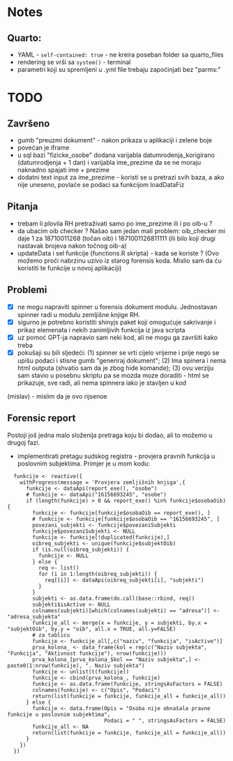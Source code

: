 # Notes

## Quarto:

-   YAML - `self-contained: true` - ne kreira poseban folder sa quarto_files
-   rendering se vrši sa `system()` - terminal
-   parametri koji su spremljeni u .yml file trebaju zapoćinjati bez "parms:"

# TODO

## Završeno
- gumb "preuzmi dokument" - nakon prikaza u aplikaciji i zelene boje
- povećan je iframe
- u sql bazi "fizicke_osobe" dodana varijabla datumrodenja_korigirano (datumrodjenja + 1 dan) i varijabla ime_prezime da se ne moraju naknadno spajati ime + prezime
- dodatni text input za ime_prezime - koristi se u pretrazi svih baza, a ako nije uneseno, povlaće se podaci sa funkcijom loadDataFiz

## Pitanja
- trebam li plovila RH pretraživati samo po ime_prezime ili i po oib-u ?
- da ubacim oib checker ? Našao sam jedan mali problem:
oib_checker mi daje 1 za 18710011268 (točan oib) i 1871001126811111 (ili bilo koji drugi nastavak brojeva nakon točnog oib-a)
-   updateData i sel funkcije (functions.R skripta) - kada se koriste ? (Ovo možemo proći nabrzinu uzivo iz starog forensis koda. Mislio sam da ću koristiti te funkcije u novoj aplikaciji)

## Problemi
- [x] ne mogu napraviti spinner u forensis dokument modulu. Jednostavan spinner radi u modulu zemljišne knjige RH.
- [x] sigurno je potrebno koristiti shinyjs paket koji omogućuje sakrivanje i prikaz elemenata i nekih zanimljivih funkcija iz java scripta
- [x] uz pomoć GPT-ja napravio sam neki kod, ali ne mogu ga završiti kako treba
- [x] pokušaji su bili sljedeći: (1) spinner se vrti cijelo vrijeme i prije nego se upišu podaci i stisne gumb "generiraj dokument"; (2) Ima spinera i nema html outputa (shvatio sam da je zbog hide komande); (3) ovu verziju sam stavio u posebnu skriptu pa se mozda moze doraditi - html se prikazuje, sve radi, ali nema spinnera iako je stavljen u kod

(mislav) - mislim da je ovo rijsenoe

## Forensic report
Postoji još jedna malo složenija pretraga koju bi dodao, ali to možemo u drugoj fazi.
- implementirati pretagu sudskog registra - provjera pravnih funkcija u poslovnim subjektima. Primjer je u mom kodu:

```
  funkcije <- reactive({
    withProgress(message = 'Provjera zemljišnih knjiga',{
      funkcije <- dataApi(report_exe(), "osobe")
      # funkcije <- dataApi("16156693245", "osobe")
      if (length(funkcije) > 0 && report_exe() %in% funkcije$osobaOib) {
        funkcije <- funkcije[funkcije$osobaOib == report_exe(), ]
        # funkcije <- funkcije[funkcije$osobaOib == "16156693245", ]
        povezani_subjekti <- funkcije$povezaniSubjekti
        funkcije$povezaniSubjekti <- NULL
        funkcije <- funkcije[!duplicated(funkcije),]
        oibreq_subjekti <- unique(funkcije$subjektOib)
        if (is.null(oibreq_subjekti)) {
          funkcije <- NULL
        } else {
          req <- list()
          for (i in 1:length(oibreq_subjekti)) {
            req[[i]] <- dataApi(oibreq_subjekti[i], "subjekti")
          }
        }
        subjekti <- as.data.frame(do.call(base::rbind, req))
        subjekti$isActive <- NULL
        colnames(subjekti)[which(colnames(subjekti) == "adresa")] <- "adresa_subjekta"
        funkcije_all <- merge(x = funkcije, y = subjekti, by.x = "subjektOib", by.y = "oib", all.x = TRUE, all.y=FALSE)
        # za tablicu
        funkcije <- funkcije_all[,c("naziv", "funkcija", "isActive")]
        prva_kolona_ <- data_frame(kol = rep(c("Naziv subjekta", "Funkcija", "Aktivnost funkcije"), nrow(funkcije)))
        prva_kolona_[prva_kolona_$kol == "Naziv subjekta",] <- paste0(1:nrow(funkcije), ". Naziv subjekta")
        funkcije <- unlist(t(funkcije))
        funkcije <- cbind(prva_kolona_, funkcije)
        funkcije <- as.data.frame(funkcije, stringsAsFactors = FALSE)
        colnames(funkcije) <- c("Opis", "Podaci")
        return(list(funkcije = funkcije, funkcije_all = funkcije_all))
      } else {
        funkcije <- data.frame(Opis = "Osoba nije obnašala pravne funkcije u poslovnim subjektima", 
                               Podaci = " ", stringsAsFactors = FALSE)
        funkcije_all <- NA
        return(list(funkcije = funkcije, funkcije_all = funkcije_all))
      }
    })
  })
```
